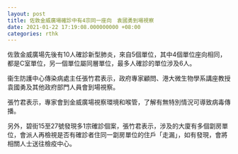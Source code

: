 ```yaml
---
layout: post
title: 佐敦金威廣場確診中有4宗同一座向　袁國勇到場視察
date: 2021-01-22 17:19:08.000000000 +08:00
categories: rthk
---
```


佐敦金威廣場先後有10人確診新型肺炎，來自5個單位，其中4個單位座向相同，都是C室單位，另一個單位屬同層單位，最多人確診的單位涉及6人。

衞生防護中心傳染病處主任張竹君表示，政府專家顧問、港大微生物學系講座教授袁國勇及其他政府部門人員會到場視察。

張竹君表示，專家會到金威廣場視察環境和喉管，了解有無特別情況可導致病毒傳播。

另外，碧街15至27號發現多1宗確診個案，張竹君表示，涉及的大廈有多個劏房單位，會派人再檢視是否有確診者住同一劏房單位的住戶「走漏」，如有發現，會將相關人士送往檢疫中心。
